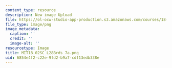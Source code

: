 ```yaml
---
content_type: resource
description: New image Upload
file: https://ol-ocw-studio-app-production.s3.amazonaws.com/courses/18-02sc-multivariable-calculus-fall-2010/6854e4f2c22e9fd2b9a7cdf13edb338e_MIT18_02SC_L28Brds_7a.png
file_type: image/png
image_metadata:
  caption: ''
  credit: ''
  image-alt: ''
resourcetype: Image
title: MIT18_02SC_L28Brds_7a.png
uid: 6854e4f2-c22e-9fd2-b9a7-cdf13edb338e
---
```

